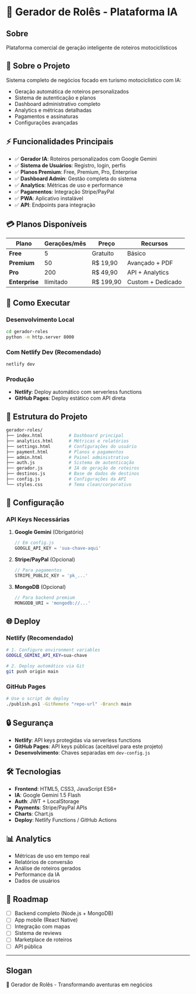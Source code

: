 # 💼 Gerador de Rolês - Plataforma IA

## Sobre

Plataforma comercial de geração inteligente de roteiros motociclísticos

## 🎯 Sobre o Projeto

Sistema completo de negócios focado em turismo motociclístico com IA:

- Geração automática de roteiros personalizados
- Sistema de autenticação e planos
- Dashboard administrativo completo
- Analytics e métricas detalhadas
- Pagamentos e assinaturas
- Configurações avançadas

## ⚡ Funcionalidades Principais

- ✅ **Gerador IA**: Roteiros personalizados com Google Gemini
- ✅ **Sistema de Usuários**: Registro, login, perfis
- ✅ **Planos Premium**: Free, Premium, Pro, Enterprise
- ✅ **Dashboard Admin**: Gestão completa do sistema
- ✅ **Analytics**: Métricas de uso e performance
- ✅ **Pagamentos**: Integração Stripe/PayPal
- ✅ **PWA**: Aplicativo instalável
- ✅ **API**: Endpoints para integração

## 💳 Planos Disponíveis

| Plano | Gerações/mês | Preço | Recursos |
|-------|-------------|-------|----------|
| **Free** | 5 | Gratuito | Básico |
| **Premium** | 50 | R$ 19,90 | Avançado + PDF |
| **Pro** | 200 | R$ 49,90 | API + Analytics |
| **Enterprise** | Ilimitado | R$ 199,90 | Custom + Dedicado |

## 🚀 Como Executar

### Desenvolvimento Local

```bash
cd gerador-roles
python -m http.server 8000
```

### Com Netlify Dev (Recomendado)

```bash
netlify dev
```

### Produção

- **Netlify**: Deploy automático com serverless functions
- **GitHub Pages**: Deploy estático com API direta

## 📁 Estrutura do Projeto

```bash
gerador-roles/
├── index.html          # Dashboard principal
├── analytics.html      # Métricas e relatórios
├── settings.html       # Configurações do usuário
├── payment.html        # Planos e pagamentos
├── admin.html          # Painel administrativo
├── auth.js             # Sistema de autenticação
├── gerador.js          # IA de geração de roteiros
├── destinos.js         # Base de dados de destinos
├── config.js           # Configurações da API
└── styles.css          # Tema clean/corporativo
```

## 🔧 Configuração

### API Keys Necessárias

1. **Google Gemini** (Obrigatório)

   ```javascript
   // Em config.js
   GOOGLE_API_KEY = 'sua-chave-aqui'
   ```

2. **Stripe/PayPal** (Opcional)

   ```javascript
   // Para pagamentos
   STRIPE_PUBLIC_KEY = 'pk_...'
   ```

3. **MongoDB** (Opcional)

   ```javascript
   // Para backend premium
   MONGODB_URI = 'mongodb://...'
   ```

## 🌐 Deploy

### Netlify (Recomendado)

```bash
# 1. Configure environment variables
GOOGLE_GEMINI_API_KEY=sua-chave

# 2. Deploy automático via Git
git push origin main
```

### GitHub Pages

```bash
# Use o script de deploy
./publish.ps1 -GitRemote "repo-url" -Branch main
```

## 🔒 Segurança

- **Netlify**: API keys protegidas via serverless functions
- **GitHub Pages**: API keys públicas (aceitável para este projeto)
- **Desenvolvimento**: Chaves separadas em `dev-config.js`

## 🛠️ Tecnologias

- **Frontend**: HTML5, CSS3, JavaScript ES6+
- **IA**: Google Gemini 1.5 Flash
- **Auth**: JWT + LocalStorage
- **Payments**: Stripe/PayPal APIs
- **Charts**: Chart.js
- **Deploy**: Netlify Functions / GitHub Actions

## 📊 Analytics

- Métricas de uso em tempo real
- Relatórios de conversão
- Análise de roteiros gerados
- Performance da IA
- Dados de usuários

## 🎯 Roadmap

- [ ] Backend completo (Node.js + MongoDB)
- [ ] App mobile (React Native)
- [ ] Integração com mapas
- [ ] Sistema de reviews
- [ ] Marketplace de roteiros
- [ ] API pública

---

## Slogan

💼 Gerador de Rolês - Transformando aventuras em negócios

